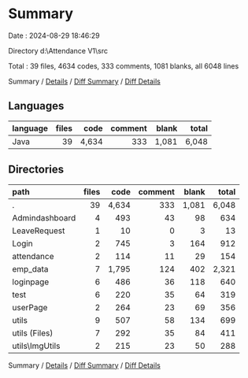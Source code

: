 # Summary

Date : 2024-08-29 18:46:29

Directory d:\\Attendance V1\\src

Total : 39 files,  4634 codes, 333 comments, 1081 blanks, all 6048 lines

Summary / [Details](details.md) / [Diff Summary](diff.md) / [Diff Details](diff-details.md)

## Languages
| language | files | code | comment | blank | total |
| :--- | ---: | ---: | ---: | ---: | ---: |
| Java | 39 | 4,634 | 333 | 1,081 | 6,048 |

## Directories
| path | files | code | comment | blank | total |
| :--- | ---: | ---: | ---: | ---: | ---: |
| . | 39 | 4,634 | 333 | 1,081 | 6,048 |
| Admindashboard | 4 | 493 | 43 | 98 | 634 |
| LeaveRequest | 1 | 10 | 0 | 3 | 13 |
| Login | 2 | 745 | 3 | 164 | 912 |
| attendance | 2 | 114 | 11 | 29 | 154 |
| emp_data | 7 | 1,795 | 124 | 402 | 2,321 |
| loginpage | 6 | 486 | 36 | 118 | 640 |
| test | 6 | 220 | 35 | 64 | 319 |
| userPage | 2 | 264 | 23 | 69 | 356 |
| utils | 9 | 507 | 58 | 134 | 699 |
| utils (Files) | 7 | 292 | 35 | 84 | 411 |
| utils\\ImgUtils | 2 | 215 | 23 | 50 | 288 |

Summary / [Details](details.md) / [Diff Summary](diff.md) / [Diff Details](diff-details.md)